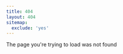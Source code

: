 ```yaml
---
title: 404
layout: 404
sitemap:
  exclude: 'yes'
---
```


The page you're trying to load was not found